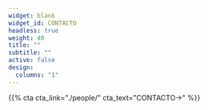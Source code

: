 ```yaml
---
widget: blank
widget_id: CONTACTO
headless: true
weight: 40
title: ""
subtitle: ""
active: false
design:
  columns: "1"
---
```

{{% cta cta_link="./people/" cta_text="CONTACTO→" %}}